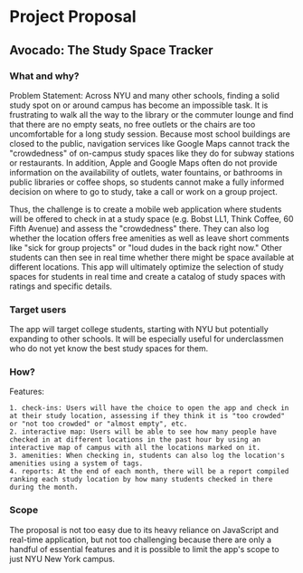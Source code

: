 # Project Proposal

## Avocado: The Study Space Tracker

### What and why?

Problem Statement: Across NYU and many other schools, finding a solid study spot on or around campus has become an impossible task. It is frustrating to walk all the way to the library or the commuter lounge and find that there are no empty seats, no free outlets or the chairs are too uncomfortable for a long study session. Because most school buildings are closed to the public, navigation services like Google Maps cannot track the "crowdedness" of on-campus study spaces like they do for subway stations or restaurants. In addition, Apple and Google Maps often do not provide information on the availability of outlets, water fountains, or bathrooms in public libraries or coffee shops, so students cannot make a fully informed decision on where to go to study, take a call or work on a group project.

Thus, the challenge is to create a mobile web application where students will be offered to check in at a study space (e.g. Bobst LL1, Think Coffee, 60 Fifth Avenue) and assess the "crowdedness" there. They can also log whether the location offers free amenities as well as leave short comments like "sick for group projects" or "loud dudes in the back right now." Other students can then see in real time whether there might be space available at different locations. This app will ultimately optimize the selection of study spaces for students in real time and create a catalog of study spaces with ratings and specific details.

### Target users

The app will target college students, starting with NYU but potentially expanding to other schools. It will be especially useful for underclassmen who do not yet know the best study spaces for them.

### How?

Features:

    1. check-ins: Users will have the choice to open the app and check in at their study location, assessing if they think it is "too crowded" or "not too crowded" or "almost empty", etc. 
    2. interactive map: Users will be able to see how many people have checked in at different locations in the past hour by using an interactive map of campus with all the locations marked on it.  
    3. amenities: When checking in, students can also log the location's amenities using a system of tags. 
    4. reports: At the end of each month, there will be a report compiled ranking each study location by how many students checked in there during the month.

### Scope

The proposal is not too easy due to its heavy reliance on JavaScript and real-time application, but not too challenging because there are only a handful of essential features and it is possible to limit the app's scope to just NYU New York campus.

